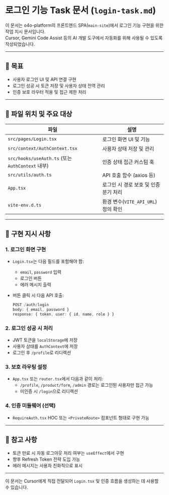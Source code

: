 # 로그인 기능 Task 문서 (`login-task.md`)

이 문서는 o4o-platform의 프론트엔드 SPA(`main-site`)에서 로그인 기능 구현을 위한 작업 지시 문서입니다.  
Cursor, Gemini Code Assist 등의 AI 개발 도구에서 자동화를 위해 사용될 수 있도록 작성되었습니다.

---

## 🎯 목표

- 사용자 로그인 UI 및 API 연결 구현
- 로그인 성공 시 토큰 저장 및 사용자 상태 전역 관리
- 인증 보호 라우터 적용 및 접근 제한 처리

---

## 📁 파일 위치 및 주요 대상

| 파일 | 설명 |
|------|------|
| `src/pages/Login.tsx` | 로그인 화면 UI 및 기능 |
| `src/context/AuthContext.tsx` | 사용자 상태 저장 및 관리 |
| `src/hooks/useAuth.ts` (또는 `AuthContext` 내부) | 인증 상태 접근 커스텀 훅 |
| `src/utils/auth.ts` | API 호출 함수 (axios 등) |
| `App.tsx` | 로그인 시 경로 보호 및 인증 분기 처리 |
| `vite-env.d.ts` | 환경 변수(`VITE_API_URL`) 정의 확인 |

---

## 🔧 구현 지시 사항

### 1. 로그인 화면 구현

- `Login.tsx`는 다음 필드를 포함해야 함:
  - `email`, `password` 입력
  - 로그인 버튼
  - 에러 메시지 출력

- 버튼 클릭 시 다음 API 호출:
  ```ts
  POST /auth/login
  body: { email, password }
  response: { token, user: { id, name, role } }
  ```

### 2. 로그인 성공 시 처리

- JWT 토큰을 `localStorage`에 저장
- 사용자 상태를 `AuthContext`에 저장
- 로그인 후 `/profile`로 리디렉션

### 3. 보호 라우팅 설정

- `App.tsx` 또는 `router.tsx`에서 다음과 같이 처리:
  - `/profile`, `/product/form`, `/admin` 경로는 로그인된 사용자만 접근 가능
  - 미인증 시 `/login`으로 리디렉션

### 4. 인증 미들웨어 (선택)

- `RequireAuth.tsx` HOC 또는 `<PrivateRoute>` 컴포넌트 형태로 구현 가능

---

## 📌 참고 사항

- 토큰 만료 시 자동 로그아웃 처리 여부는 `useEffect`에서 구현
- 향후 Refresh Token 전략 도입 가능
- 에러 메시지는 사용자 친화적으로 표시

---

이 문서는 Cursor에게 직접 전달되어 `Login.tsx` 및 인증 흐름을 생성하는 데 사용할 수 있습니다.
